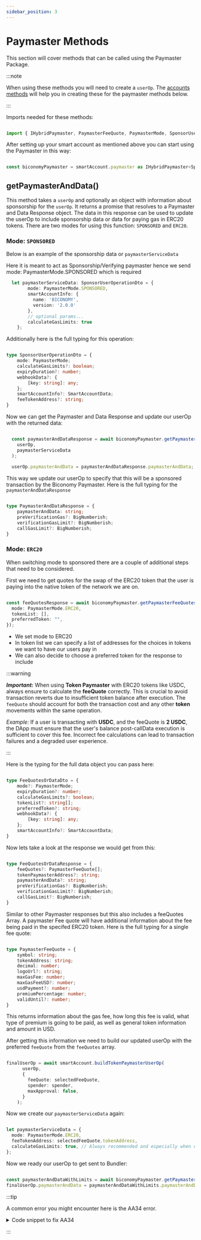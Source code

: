 ```yaml
---
sidebar_position: 3
---
```

# Paymaster Methods

This section will cover methods that can be called using the Paymaster Package.

:::note

When using these methods you will need to create a `userOp`. The [accounts methods](/category/methods) will help you in creating these for the paymaster methods below. 

:::

Imports needed for these methods:

```ts

import { IHybridPaymaster, PaymasterFeeQuote, PaymasterMode, SponsorUserOperationDto } from "@biconomy/paymaster";

```

After setting up your smart account as mentioned above you can start using the Paymaster in this way: 

```ts

const biconomyPaymaster = smartAccount.paymaster as IHybridPaymaster<SponsorUserOperationDto>;

```

## getPaymasterAndData()

This method takes a `userOp` and optionally an object with information about sponsorship for the `userOp`. It returns a promise that resolves to a Paymaster and Data Response object. The data in this response can be used to update the userOp to include sponsorship data or data for paying gas in ERC20 tokens. There are two modes for using this function: `SPONSORED` and `ERC20`.

### Mode: `SPONSORED`

Below is an example of the sponsorship data or `paymasterServiceData`

Here it is meant to act as Sponsorship/Verifying paymaster hence we send mode: PaymasterMode.SPONSORED which is required 

```ts 
  let paymasterServiceData: SponsorUserOperationDto = {
        mode: PaymasterMode.SPONSORED,
        smartAccountInfo: {
          name: 'BICONOMY',
          version: '2.0.0'
        },
        // optional params...
        calculateGasLimits: true
    };

```

Additionally here is the full typing for this operation: 

```ts

type SponsorUserOperationDto = {
    mode: PaymasterMode;
    calculateGasLimits?: boolean;
    expiryDuration?: number;
    webhookData?: {
        [key: string]: any;
    };
    smartAccountInfo?: SmartAccountData;
    feeTokenAddress?: string;
}

```

Now we can get the Paymaster and Data Response and update our userOp with the returned data: 

```ts

  const paymasterAndDataResponse = await biconomyPaymaster.getPaymasterAndData(
    userOp,                                                                                  
    paymasterServiceData
  );
  
  userOp.paymasterAndData = paymasterAndDataResponse.paymasterAndData;

```

This way we update our userOp to specify that this will be a sponsored transaction by the Biconomy Paymaster. Here is the full typing for the `paymasterAndDataResponse`

```ts

type PaymasterAndDataResponse = {
    paymasterAndData: string;
    preVerificationGas?: BigNumberish;
    verificationGasLimit?: BigNumberish;
    callGasLimit?: BigNumberish;
}

```

### Mode: `ERC20`

When switching mode to sponsored there are a couple of additional steps that need to be considered. 

First we need to get quotes for the swap of the ERC20 token that the user is paying into the native token of the network we are on. 

```ts

const feeQuotesResponse = await biconomyPaymaster.getPaymasterFeeQuotesOrData(userOp, {
  mode: PaymasterMode.ERC20,
  tokenList: [],
  preferredToken: "",
});

```

- We set mode to ERC20
- In token list we can specify a list of addresses for the choices in tokens we want to have our users pay in
- We can also decide to choose a preferred token for the response to include

:::warning

**_Important:_** When using **Token Paymaster** with ERC20 tokens like USDC, always ensure to calculate the **feeQuote** correctly. This is crucial to avoid transaction reverts due to insufficient token balance after execution. The `feeQuote` should account for both the transaction cost and any other **token** movements within the same operation.

_Example:_ If a user is transacting with **USDC**, and the feeQuote is **2 USDC**, the DApp must ensure that the user's balance post-callData execution is sufficient to cover this fee. Incorrect fee calculations can lead to transaction failures and a degraded user experience.

:::

Here is the typing for the full data object you can pass here: 

```ts

type FeeQuotesOrDataDto = {
    mode?: PaymasterMode;
    expiryDuration?: number;
    calculateGasLimits?: boolean;
    tokenList?: string[];
    preferredToken?: string;
    webhookData?: {
        [key: string]: any;
    };
    smartAccountInfo?: SmartAccountData;
}

```

Now lets take a look at the response we would get from this: 

```ts

type FeeQuotesOrDataResponse = {
    feeQuotes?: PaymasterFeeQuote[];
    tokenPaymasterAddress?: string;
    paymasterAndData?: string;
    preVerificationGas?: BigNumberish;
    verificationGasLimit?: BigNumberish;
    callGasLimit?: BigNumberish;
}

```

Similar to other Paymaster responses but this also includes a feeQuotes Array. A paymaster Fee quote will have additional information about the fee being paid in the specifed ERC20 token. Here is the full typing for a single fee quote: 

```ts

type PaymasterFeeQuote = {
    symbol: string;
    tokenAddress: string;
    decimal: number;
    logoUrl?: string;
    maxGasFee: number;
    maxGasFeeUSD?: number;
    usdPayment?: number;
    premiumPercentage: number;
    validUntil?: number;
}

```
This returns information about the gas fee, how long this fee is valid, what type of premium is going to be paid, as well as general token information and amount in USD. 

After getting this information we need to build our updated userOp with the preferred `feeQuote` from the `feeQuotes` array. 

```ts

finalUserOp = await smartAccount.buildTokenPaymasterUserOp(
      userOp,
      {
        feeQuote: selectedFeeQuote,
        spender: spender,
        maxApproval: false,
      }
    );

```

Now we create our `paymasterServiceData` again: 

```ts

let paymasterServiceData = {
  mode: PaymasterMode.ERC20,
  feeTokenAddress: selectedFeeQuote.tokenAddress,
  calculateGasLimits: true, // Always recommended and especially when using token paymaster
};

```

Now we ready our userOp to get sent to Bundler: 

```ts

const paymasterAndDataWithLimits = await biconomyPaymaster.getPaymasterAndData(finalUserOp,paymasterServiceData);
finalUserOp.paymasterAndData = paymasterAndDataWithLimits.paymasterAndData;

``` 


:::tip

A common error you might encounter here is the AA34 error. 

<details>
<summary> Code snippet to fix AA34 </summary>

```ts
 try {
    const paymasterAndDataResponse =
      await biconomyPaymaster.getPaymasterAndData(
        partialUserOp,                                                                                  
        paymasterServiceData
      );
      partialUserOp.paymasterAndData = paymasterAndDataResponse.paymasterAndData;

      if (
        paymasterAndDataResponse.callGasLimit &&
        paymasterAndDataResponse.verificationGasLimit &&
        paymasterAndDataResponse.preVerificationGas
      ) {
  
        // Returned gas limits must be replaced in your op as you update paymasterAndData.
        // Because these are the limits paymaster service signed on to generate paymasterAndData
        // If you receive AA34 error check here..   
  
        partialUserOp.callGasLimit = paymasterAndDataResponse.callGasLimit;
        partialUserOp.verificationGasLimit =
        paymasterAndDataResponse.verificationGasLimit;
        partialUserOp.preVerificationGas =
        paymasterAndDataResponse.preVerificationGas;
      }
  } catch (e) {
    console.log("error received ", e);
  }

```

</details>

:::
